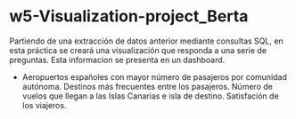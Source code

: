 # w5-Visualization-project_Berta

Partiendo de una extracción de datos anterior mediante consultas SQL, en esta práctica se creará una visualización que responda a una serie de preguntas.
Esta informacion se presenta en un dashboard.

+ Aeropuertos españoles con mayor número de pasajeros por comunidad autónoma.
Destinos más frecuentes entre los pasajeros.
Número de vuelos que llegan a las Islas Canarias e isla de destino.
Satisfación de los viajeros.
